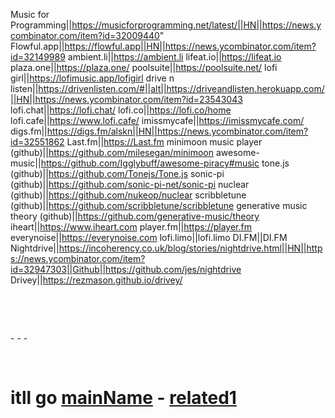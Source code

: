 Music for Programming||https://musicforprogramming.net/latest/||HN||https://news.ycombinator.com/item?id=32009440"
Flowful.app||https://flowful.app||HN||https://news.ycombinator.com/item?id=32149989
ambient.li||https://ambient.li
lifeat.io||https://lifeat.io
plaza.one||https://plaza.one/
poolsuite||https://poolsuite.net/
lofi girl||https://lofimusic.app/lofigirl
drive n listen||https://drivenlisten.com/#||alt||https://driveandlisten.herokuapp.com/||HN||https://news.ycombinator.com/item?id=23543043
lofi.chat||https://lofi.chat/
lofi.co||https://lofi.co/home
lofi.cafe||https://www.lofi.cafe/
imissmycafe||https://imissmycafe.com/
digs.fm||https://digs.fm/alskn||HN||https://news.ycombinator.com/item?id=32551862
Last.fm||https://Last.fm
minimoon music player (github)||https://github.com/milesegan/minimoon
awesome-music||https://github.com/Igglybuff/awesome-piracy#music
tone.js (github)||https://github.com/Tonejs/Tone.js
sonic-pi (github)||https://github.com/sonic-pi-net/sonic-pi
nuclear (github)||https://github.com/nukeop/nuclear
scribbletune (github)||https://github.com/scribbletune/scribbletune
generative music theory (github)||https://github.com/generative-music/theory
iheart||https://www.iheart.com
player.fm||https://player.fm
everynoise||https://everynoise.com
lofi.limo||lofi.limo
DI.FM||DI.FM
Nightdrive||https://incoherency.co.uk/blog/stories/nightdrive.html||HN||https://news.ycombinator.com/item?id=32947303||Github||https://github.com/jes/nightdrive
Drivey||https://rezmason.github.io/drivey/

<a href=""></a>
<br>

<a href=""></a>
<br>

<a href=""></a> - 
<a href=""></a> - 
<a href=""></a> - 
<br>

<a href=""></a>
<br>


# itll go <a href="mainLink">mainName</a> - <a href="link1">related1</a> <br>